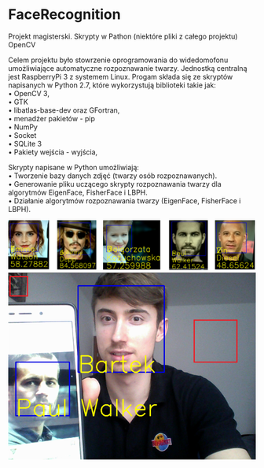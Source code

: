 # FaceRecognition
Projekt magisterski. Skrypty w Pathon (niektóre pliki z całego projektu) OpenCV <br />

Celem projektu było stowrzenie oprogramowania do widedomofonu umożliwiające automatyczne rozpoznawanie twarzy. Jednostką centralną jest RaspberryPi 3 z systemem Linux. Progam składa się ze skryptów napisanych w Python 2.7, które wykorzystują biblioteki takie jak: <br />
• OpenCV 3, <br />
• GTK <br />
• libatlas-base-dev oraz GFortran, <br />
• menadżer pakietów - pip <br />
• NumPy <br />
• Socket <br />
• SQLite 3 <br />
• Pakiety wejścia - wyjścia, <br />

Skrypty napisane w Python umożliwiają: <br />
• Tworzenie bazy danych zdjęć (twarzy osób rozpoznawanych). <br />
• Generowanie pliku uczącego skrypty rozpoznawania twarzy dla algorytmów EigenFace, FisherFace i LBPH. <br />
• Działanie algorytmów rozpoznawania twarzy (EigenFace, FisherFace i LBPH). <br />

![alt text](https://github.com/bartekhejke/FaceRecognition/blob/master/reszta_bazy.png) <br />
![alt text](https://github.com/bartekhejke/FaceRecognition/blob/master/rozpoznanie1_bledne.png) <br />

